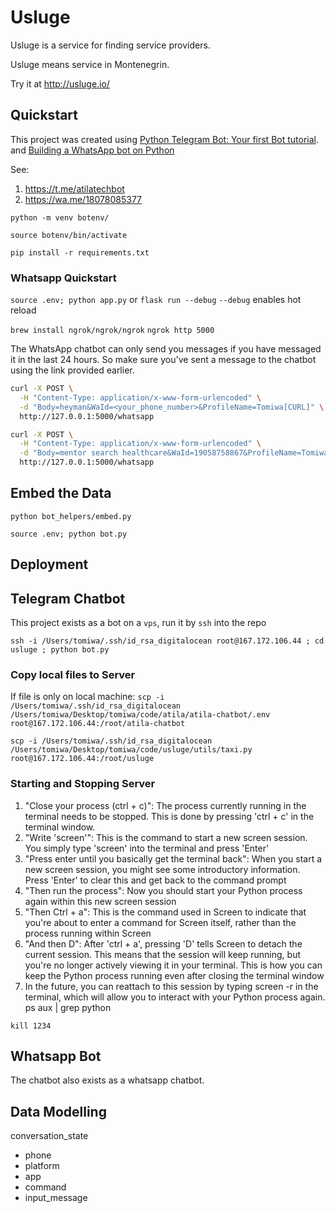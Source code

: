 # Usluge

Usluge is a service for finding service providers.

Usluge means service in Montenegrin.

Try it at http://usluge.io/

## Quickstart

This project was created using [Python Telegram Bot: Your first Bot tutorial](https://github.com/python-telegram-bot/python-telegram-bot/wiki/Extensions---Your-first-Bot).
and [Building a WhatsApp bot on Python](https://www.geeksforgeeks.org/building-whatsapp-bot-on-python/)

See:
1. https://t.me/atilatechbot
2. https://wa.me/18078085377

`python -m venv botenv/`

`source botenv/bin/activate`

`pip install -r requirements.txt`

### Whatsapp Quickstart

`source .env; python app.py` or `flask run --debug`
`--debug` enables hot reload

`brew install ngrok/ngrok/ngrok`
`ngrok http 5000`

The WhatsApp chatbot can only send you messages if you have messaged it in the last 24 hours.
So make sure you've sent a message to the chatbot using the link provided earlier.

```bash
curl -X POST \
  -H "Content-Type: application/x-www-form-urlencoded" \
  -d "Body=heyman&WaId=<your_phone_number>&ProfileName=Tomiwa[CURL]" \
  http://127.0.0.1:5000/whatsapp

```


```bash
curl -X POST \
  -H "Content-Type: application/x-www-form-urlencoded" \
  -d "Body=mentor search healthcare&WaId=19058758867&ProfileName=Tomiwa[CURL]" \
  http://127.0.0.1:5000/whatsapp
```

## Embed the Data
`python bot_helpers/embed.py`

`source .env; python bot.py`

## Deployment

## Telegram Chatbot

This project exists as a bot on a `vps`, run it by `ssh` into the repo

`ssh -i /Users/tomiwa/.ssh/id_rsa_digitalocean root@167.172.106.44 ; cd usluge ; python bot.py`

### Copy local files to Server

If file is only on local machine:
`scp -i /Users/tomiwa/.ssh/id_rsa_digitalocean /Users/tomiwa/Desktop/tomiwa/code/atila/atila-chatbot/.env root@167.172.106.44:/root/atila-chatbot`

`scp -i /Users/tomiwa/.ssh/id_rsa_digitalocean /Users/tomiwa/Desktop/tomiwa/code/usluge/utils/taxi.py root@167.172.106.44:/root/usluge`

### Starting and Stopping Server

1. "Close your process (ctrl + c)": The process currently running in the terminal needs to be stopped. This is done by pressing 'ctrl + c' in the terminal window.
2. "Write 'screen'": This is the command to start a new screen session. You simply type 'screen' into the terminal and press 'Enter'
3. "Press enter until you basically get the terminal back": When you start a new screen session, you might see some introductory information. Press 'Enter' to clear this and get back to the command prompt
4. "Then run the process": Now you should start your Python process again within this new screen session
5. "Then Ctrl + a": This is the command used in Screen to indicate that you're about to enter a command for Screen itself, rather than the process running within Screen
6. "And then D": After 'ctrl + a', pressing 'D' tells Screen to detach the current session. This means that the session will keep running, but you're no longer actively viewing it in your terminal. This is how you can keep the Python process running even after closing the terminal window
7. In the future, you can reattach to this session by typing screen -r in the terminal, which will allow you to interact with your Python process again.
ps aux | grep python

`kill 1234`

## Whatsapp Bot

The chatbot also exists as a whatsapp chatbot.

## Data Modelling

conversation_state
- phone
- platform
- app
- command
- input_message